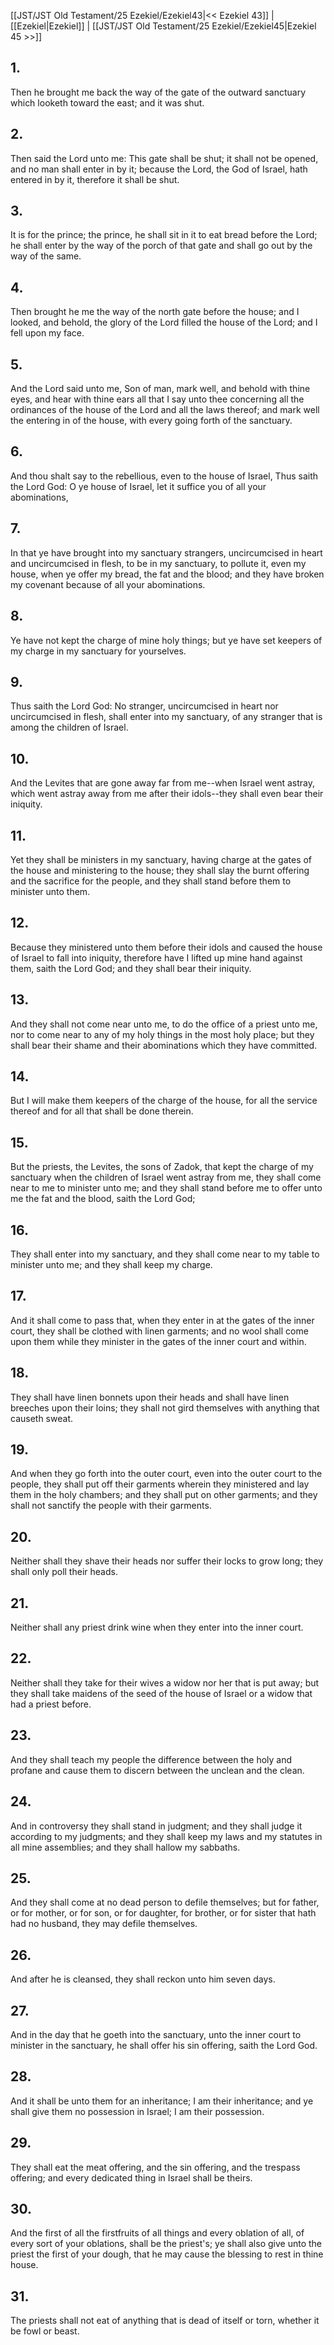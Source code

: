 [[JST/JST Old Testament/25 Ezekiel/Ezekiel43|<< Ezekiel 43]] | [[Ezekiel|Ezekiel]] | [[JST/JST Old Testament/25 Ezekiel/Ezekiel45|Ezekiel 45 >>]]
## 1.
Then he brought me back the way of the gate of the outward sanctuary which looketh toward the east; and it was shut.
## 2.
Then said the Lord unto me: This gate shall be shut; it shall not be opened, and no man shall enter in by it; because the Lord, the God of Israel, hath entered in by it, therefore it shall be shut.
## 3.
It is for the prince; the prince, he shall sit in it to eat bread before the Lord; he shall enter by the way of the porch of that gate and shall go out by the way of the same.
## 4.
Then brought he me the way of the north gate before the house; and I looked, and behold, the glory of the Lord filled the house of the Lord; and I fell upon my face.
## 5.
And the Lord said unto me, Son of man, mark well, and behold with thine eyes, and hear with thine ears all that I say unto thee concerning all the ordinances of the house of the Lord and all the laws thereof; and mark well the entering in of the house, with every going forth of the sanctuary.
## 6.
And thou shalt say to the rebellious, even to the house of Israel, Thus saith the Lord God: O ye house of Israel, let it suffice you of all your abominations,
## 7.
In that ye have brought into my sanctuary strangers, uncircumcised in heart and uncircumcised in flesh, to be in my sanctuary, to pollute it, even my house, when ye offer my bread, the fat and the blood; and they have broken my covenant because of all your abominations.
## 8.
Ye have not kept the charge of mine holy things; but ye have set keepers of my charge in my sanctuary for yourselves.
## 9.
Thus saith the Lord God: No stranger, uncircumcised in heart nor uncircumcised in flesh, shall enter into my sanctuary, of any stranger that is among the children of Israel.
## 10.
And the Levites that are gone away far from me\--when Israel went astray, which went astray away from me after their idols\--they shall even bear their iniquity.
## 11.
Yet they shall be ministers in my sanctuary, having charge at the gates of the house and ministering to the house; they shall slay the burnt offering and the sacrifice for the people, and they shall stand before them to minister unto them.
## 12.
Because they ministered unto them before their idols and caused the house of Israel to fall into iniquity, therefore have I lifted up mine hand against them, saith the Lord God; and they shall bear their iniquity.
## 13.
And they shall not come near unto me, to do the office of a priest unto me, nor to come near to any of my holy things in the most holy place; but they shall bear their shame and their abominations which they have committed.
## 14.
But I will make them keepers of the charge of the house, for all the service thereof and for all that shall be done therein.
## 15.
But the priests, the Levites, the sons of Zadok, that kept the charge of my sanctuary when the children of Israel went astray from me, they shall come near to me to minister unto me; and they shall stand before me to offer unto me the fat and the blood, saith the Lord God;
## 16.
They shall enter into my sanctuary, and they shall come near to my table to minister unto me; and they shall keep my charge.
## 17.
And it shall come to pass that, when they enter in at the gates of the inner court, they shall be clothed with linen garments; and no wool shall come upon them while they minister in the gates of the inner court and within.
## 18.
They shall have linen bonnets upon their heads and shall have linen breeches upon their loins; they shall not gird themselves with anything that causeth sweat.
## 19.
And when they go forth into the outer court, even into the outer court to the people, they shall put off their garments wherein they ministered and lay them in the holy chambers; and they shall put on other garments; and they shall not sanctify the people with their garments.
## 20.
Neither shall they shave their heads nor suffer their locks to grow long; they shall only poll their heads.
## 21.
Neither shall any priest drink wine when they enter into the inner court.
## 22.
Neither shall they take for their wives a widow nor her that is put away; but they shall take maidens of the seed of the house of Israel or a widow that had a priest before.
## 23.
And they shall teach my people the difference between the holy and profane and cause them to discern between the unclean and the clean.
## 24.
And in controversy they shall stand in judgment; and they shall judge it according to my judgments; and they shall keep my laws and my statutes in all mine assemblies; and they shall hallow my sabbaths.
## 25.
And they shall come at no dead person to defile themselves; but for father, or for mother, or for son, or for daughter, for brother, or for sister that hath had no husband, they may defile themselves.
## 26.
And after he is cleansed, they shall reckon unto him seven days.
## 27.
And in the day that he goeth into the sanctuary, unto the inner court to minister in the sanctuary, he shall offer his sin offering, saith the Lord God.
## 28.
And it shall be unto them for an inheritance; I am their inheritance; and ye shall give them no possession in Israel; I am their possession.
## 29.
They shall eat the meat offering, and the sin offering, and the trespass offering; and every dedicated thing in Israel shall be theirs.
## 30.
And the first of all the firstfruits of all things and every oblation of all, of every sort of your oblations, shall be the priest\'s; ye shall also give unto the priest the first of your dough, that he may cause the blessing to rest in thine house.
## 31.
The priests shall not eat of anything that is dead of itself or torn, whether it be fowl or beast.

